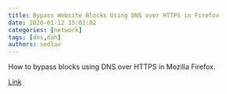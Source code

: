 ```yaml
---
title: Bypass Website Blocks Using DNS over HTTPS in Firefox
date: 2020-01-12 15:02:02
categories: [network]
tags: [dns,doh]
authors: sedlav
---
```


How to bypass blocks using DNS over HTTPS in Mozilla Firefox.

[Link](https://www.debugpoint.com/2020/01/bypass-website-blocks-using-dns-over-https-in-firefox/)
